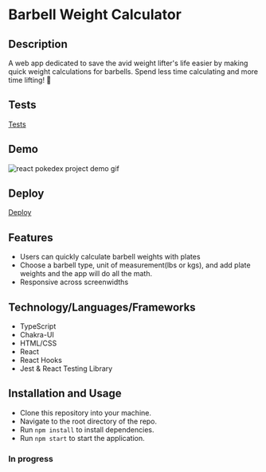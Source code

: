 # Barbell Weight Calculator

## Description
A web app dedicated to save the avid weight lifter's life easier by making quick
weight calculations for barbells. Spend less time calculating and more time lifting! 💪

## Tests
[Tests](https://github.com/pswk1/barbell_calculator/tree/master/src/__tests__)

## Demo
<img src='/demo/Barbell Weight Calculator.gif' alt='react pokedex project demo gif'>

## Deploy
[Deploy](https://pk-barbell-calculator.netlify.app/)

## Features
- Users can quickly calculate barbell weights with plates
- Choose a barbell type, unit of measurement(lbs or kgs), and add plate weights and the app will do all the math.
- Responsive across screenwidths

## Technology/Languages/Frameworks
- TypeScript
- Chakra-UI
- HTML/CSS
- React
- React Hooks
- Jest & React Testing Library

## Installation and Usage
- Clone this repository into your machine.
- Navigate to the root directory of the repo.
- Run ```npm install``` to install dependencies.
- Run ```npm start``` to start the application.

### In progress